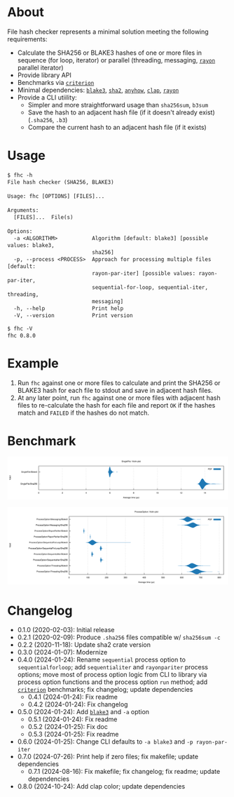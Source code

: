 # About

File hash checker represents a minimal solution meeting the following
requirements:

* Calculate the SHA256 or BLAKE3 hashes of one or more files in sequence (for
  loop, iterator) or parallel (threading, messaging, [`rayon`] parallel
  iterator)
* Provide library API
* Benchmarks via [`criterion`]
* Minimal dependencies: [`blake3`], [`sha2`], [`anyhow`], [`clap`], [`rayon`]
* Provide a CLI utiility:
    * Simpler and more straightforward usage than `sha256sum`, `b3sum`
    * Save the hash to an adjacent hash file (if it doesn't already exist)
      (`.sha256`, `.b3`)
    * Compare the current hash to an adjacent hash file (if it exists)

[`anyhow`]: https://crates.io/crates/anyhow
[`blake3`]: https://crates.io/crates/blake3
[`clap`]: https://crates.io/crates/clap
[`criterion`]: https://crates.io/crates/criterion
[`sha2`]: https://crates.io/crates/sha2
[`rayon`]: https://crates.io/crates/rayon

# Usage

```
$ fhc -h
File hash checker (SHA256, BLAKE3)

Usage: fhc [OPTIONS] [FILES]...

Arguments:
  [FILES]...  File(s)

Options:
  -a <ALGORITHM>           Algorithm [default: blake3] [possible values: blake3,
                           sha256]
  -p, --process <PROCESS>  Approach for processing multiple files [default:
                           rayon-par-iter] [possible values: rayon-par-iter,
                           sequential-for-loop, sequential-iter, threading,
                           messaging]
  -h, --help               Print help
  -V, --version            Print version
```

```
$ fhc -V
fhc 0.8.0
```

# Example

1. Run `fhc` against one or more files to calculate and print the SHA256 or
   BLAKE3 hash for each file to stdout and save in adjacent hash files.
2. At any later point, run `fhc` against one or more files with adjacent
   hash files to re-calculate the hash for each file and report `OK` if the
   hashes match and `FAILED` if the hashes do not match.

# Benchmark

![](t/violin1.svg)

![](t/violin2.svg)

# Changelog

* 0.1.0 (2020-02-03): Initial release
* 0.2.1 (2020-02-09): Produce `.sha256` files compatible w/ `sha256sum -c`
* 0.2.2 (2020-11-18): Update sha2 crate version
* 0.3.0 (2024-01-07): Modernize
* 0.4.0 (2024-01-24): Rename `sequential` process option to `sequentialforloop`; add `sequentialiter` and `rayonpariter` process options; move most of process option logic from CLI to library via process option functions and the process option `run` method; add [`criterion`] benchmarks; fix changelog; update dependencies
    * 0.4.1 (2024-01-24): Fix readme
    * 0.4.2 (2024-01-24): Fix changelog
* 0.5.0 (2024-01-24): Add [`blake3`] and `-a` option
    * 0.5.1 (2024-01-24): Fix readme
    * 0.5.2 (2024-01-25): Fix doc
    * 0.5.3 (2024-01-25): Fix readme
* 0.6.0 (2024-01-25): Change CLI defaults to `-a blake3` and `-p rayon-par-iter`
* 0.7.0 (2024-07-26): Print help if zero files; fix makefile; update dependencies
    * 0.7.1 (2024-08-16): Fix makefile; fix changelog; fix readme; update dependencies
* 0.8.0 (2024-10-24): Add clap color; update dependencies

[`criterion`]: https://crates.io/crates/criterion
[`blake3`]: https://crates.io/crates/blake3

